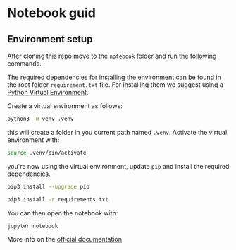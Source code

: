 # Notebook guid

## Environment setup

After cloning this repo move to the `notebook` folder and run the following commands.

The required dependencies for installing the environment can be found in the root folder `requirement.txt` file. For installing them we suggest using a [Python Virtual Environment](https://docs.python.org/3/library/venv.html).

Create a virtual environment as follows:

```bash
python3 -m venv .venv
```

this will create a folder in you current path named `.venv`. Activate the virtual environment with:

```bash
source .venv/bin/activate
```

you're now using the virtual environment, update `pip` and install the required dependencies.

```bash
pip3 install --upgrade pip
```

```bash
pip3 install -r requirements.txt
```

You can then open the notebook with:

```bash
jupyter notebook
```

More info on the [official documentation](https://docs.jupyter.org/en/latest/)

